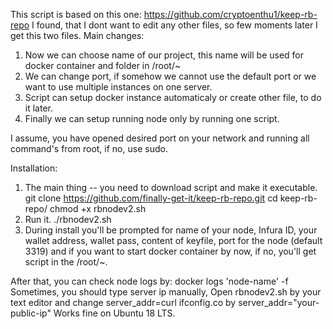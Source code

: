 This script is based on this one:
https://github.com/cryptoenthu1/keep-rb-repo
I found, that I dont want to edit any other files, so few moments later I get this two files. 
Main changes:
1. Now we can choose name of our project, this name will be used for docker container and folder in /root/~
2. We can change port, if somehow we cannot use the default port or we want to use multiple instances on one server. 
3. Script can setup docker instance automaticaly or create other file, to do it later.
4. Finally we can setup running node only by running one script.

I assume, you have opened desired port on your network and running all command's from root, if no, use sudo. 

Installation:
1. The main thing -- you need to download script and make it executable. 
 git clone https://github.com/finally-get-it/keep-rb-repo.git
 cd keep-rb-repo/
 chmod +x rbnodev2.sh
2. Run it. 
./rbnodev2.sh
3. During install you'll be prompted for name of your node, Infura ID, your wallet address, wallet pass, content of keyfile, port for the node (default 3319) and if you want to start docker container by now, if no, you'll get script in the /root/~. 

After that, you can check node logs by:
docker logs 'node-name' -f 
Sometimes, you should type server ip manually, 
Open rbnodev2.sh by your text editor and change 
server_addr=curl ifconfig.co
by 
server_addr="your-public-ip" 
Works fine on Ubuntu 18 LTS.
